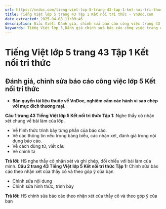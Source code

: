 ```yaml
---
url: https://vndoc.com/tieng-viet-lop-5-trang-43-tap-1-ket-noi-tri-thuc-319611
title: Tiếng Việt lớp 5 trang 43 Tập 1 Kết nối tri thức - VnDoc.com
date_extracted: 2025-04-08 11:09:46
description: Giải Viết: Đánh giá, chỉnh sửa báo cáo công việc trang 43 lớp 5 Tập 1 Kết nối tri thức gồm các phần hướng dẫn giải chi tiết, đầy đủ nhất chỉ có trên VnDoc. Mời các bạn tham khảo.
keywords: Tiếng Việt lớp 5,Đánh giá chỉnh sửa báo cáo công việc trang 43 lớp 5 Tập 1 Kết nối tri thức,Tiếng Việt lớp 5 trang 43 Tập 1 Kết nối tri thức,Đánh giá chỉnh sửa báo cáo công việc lớp 5 Kết nối tri thức,Tiếng Việt lớp 5 Tập 1 trang 43 Kết nối tri thức,Đánh giá chỉnh sửa báo cáo công việc lớp 5 trang 43,Tiếng Việt lớp 5 Kết nối tri thức,Tiếng Việt lớp 5 Tập 1,sgk Tiếng Việt lớp 5
---
```


# Tiếng Việt lớp 5 trang 43 Tập 1 Kết nối tri thức
## **Đánh giá, chỉnh sửa báo cáo công việc lớp 5 Kết nối tri thức**
  * **Bản quyền tài liệu thuộc về VnDoc, nghiêm cấm các hành vi sao chép với mục đích thương mại.**

**Câu 1 trang 43 Tiếng Việt lớp 5 Kết nối tri thức Tập 1:** Nghe thầy cô nhận xét chung về bài làm của lớp.
  * Về hình thức trình bày từng phần của báo cáo.
  * Về các thông tin nếu trong bảng biểu, các nhận xét, đánh giá trong nội dung báo cáo.
  * Về cách dùng từ, viết câu
  * Về chính tả

**Trả lời:**
HS nghe thầy cô nhận xét và ghi chép, đối chiếu với bài làm của mình.
**Câu 2 trang 43 Tiếng Việt lớp 5 Kết nối tri thức Tập 1:** Chỉnh sửa báo cáo theo nhận xét của thầy cô và theo góp ý của bạn.
  * Chỉnh sửa nội dung
  * Chỉnh sửa hình thức, trình bày

**Trả lời:**
HS chỉnh sửa báo cáo theo nhận xét của thầy cô và theo góp ý của bạn
